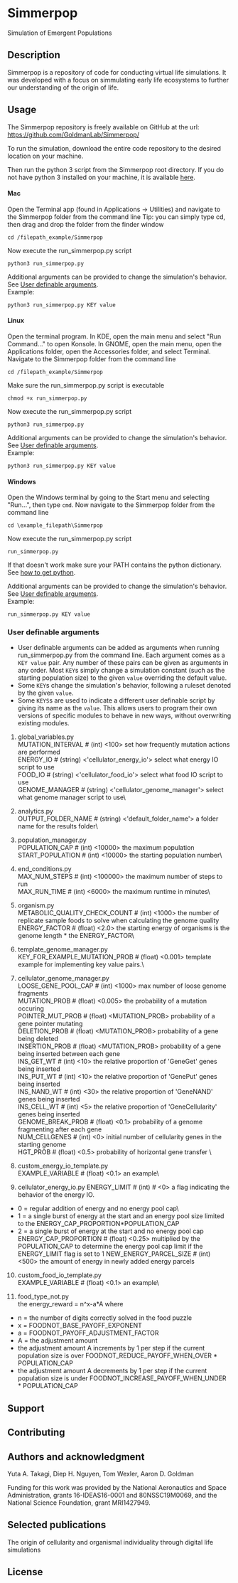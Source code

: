 # Simmerpop
Simulation of Emergent Populations

## Description
Simmerpop is a repository of code for conducting virtual life simulations. It was developed with a focus on simmulating early life ecosystems to further our understanding of the origin of life. 

## Usage
The Simmerpop repository is freely available on GitHub at the url: 
https://github.com/GoldmanLab/Simmerpop/

To run the simulation, download the entire code repository to the desired location on your machine. 

Then run the python 3 script from the Simmerpop root directory. 
If you do not have python 3 installed on your machine, it is available [here](https://www.python.org/downloads/).

#### Mac
Open the Terminal app (found in Applications -> Utilities) and navigate to the Simmerpop folder from the command line
Tip: you can simply type cd, then drag and drop the folder from the finder window
```
cd /filepath_example/Simmerpop
```
Now execute the run_simmerpop.py script
```
python3 run_simmerpop.py
```
Additional arguments can be provided to change the simulation's behavior. See [User definable arguments](#user-definable-arguments).  
Example:
```
python3 run_simmerpop.py KEY value
```

#### Linux
Open the terminal program. In KDE, open the main menu and select "Run Command..." to open Konsole. In GNOME, open the main menu, open the Applications folder, open the Accessories folder, and select Terminal. Navigate to the Simmerpop folder from the command line
```
cd /filepath_example/Simmerpop
```
Make sure the run_simmerpop.py script is executable
```
chmod +x run_simmerpop.py
```
Now execute the run_simmerpop.py script
```
python3 run_simmerpop.py
```
Additional arguments can be provided to change the simulation's behavior. See [User definable arguments](#user-definable-arguments).  
Example:
```
python3 run_simmerpop.py KEY value
```

#### Windows
Open the Windows terminal by going to the Start menu and selecting "Run...", then type ```cmd```. Now navigate to the Simmerpop folder from the command line
```
cd \example_filepath\Simmerpop
```
Now execute the run_simmerpop.py script
```
run_simmerpop.py
```
If that doesn't work make sure your PATH contains the python dictionary. See [how to get python](https://en.wikibooks.org/wiki/Python_Programming/Getting_Python).

Additional arguments can be provided to change the simulation's behavior. See [User definable arguments](#user-definable-arguments).  
Example:
```
run_simmerpop.py KEY value
```

### User definable arguments
* User definable arguments can be added as arguments when running run_simmerpop.py from the command line. Each argument comes as a `KEY value` pair. Any number of these pairs can be given as arguments in any order. 
Most `KEY`s simply change a simulation constant (such as the starting population size) to the given `value` overriding the default value. 
* Some `KEY`s change the simulation's behavior, following a ruleset denoted by the given `value`. 
* Some `KEYS`s are used to indicate a different user definable script by giving its name as the `value`. This allows users to program their own versions of specific modules to behave in new ways, without overwriting existing modules. 

1. global_variables.py\
MUTATION_INTERVAL # (int) <100> set how frequently mutation actions are performed\
ENERGY_IO # (string) <'cellulator_energy_io'> select what energy IO script to use\
FOOD_IO # (string) <'cellulator_food_io'> select what food IO script to use\
GENOME_MANAGER # (string) <'cellulator_genome_manager'> select what genome manager script to use\

2. analytics.py\
OUTPUT_FOLDER_NAME # (string) <'default_folder_name'> a folder name for the results folder\

3. population_manager.py\
POPULATION_CAP # (int) <10000> the maximum population\
START_POPULATION # (int) <10000> the starting population number\

4. end_conditions.py\
MAX_NUM_STEPS # (int) <100000> the maximum number of steps to run\
MAX_RUN_TIME # (int) <6000> the maximum runtime in minutes\

5. organism.py\
METABOLIC_QUALITY_CHECK_COUNT # (int) <1000> the number of replicate sample foods to solve when calculating the genome quality\
ENERGY_FACTOR # (float) <2.0> the starting energy of organisms is the genome length * the ENERGY_FACTOR\

6. template_genome_manager.py\
KEY_FOR_EXAMPLE_MUTATION_PROB # (float) <0.001> template example for implementing key value pairs.\

7. cellulator_genome_manager.py\
LOOSE_GENE_POOL_CAP # (int) <1000> max number of loose genome fragments\
MUTATION_PROB # (float) <0.005> the probability of a mutation occuring \
POINTER_MUT_PROB # (float) <MUTATION_PROB> probability of a gene pointer mutating \
DELETION_PROB # (float) <MUTATION_PROB> probability of a gene being deleted \
INSERTION_PROB # (float) <MUTATION_PROB> probability of a gene being inserted between each gene \
INS_GET_WT # (int) <10> the relative proportion of 'GeneGet' genes being inserted\
INS_PUT_WT # (int) <10> the relative proportion of 'GenePut' genes being inserted\
INS_NAND_WT # (int) <30> the relative proportion of 'GeneNAND' genes being inserted\
INS_CELL_WT # (int) <5> the relative proportion of 'GeneCellularity' genes being inserted\
GENOME_BREAK_PROB # (float) <0.1> probability of a genome fragmenting after each gene\
NUM_CELLGENES # (int) <0> initial number of cellularity genes in the starting genome\
HGT_PROB # (float) <0.5> probability of horizontal gene transfer \

8. custom_energy_io_template.py\
EXAMPLE_VARIABLE # (float) <0.1> an example\

9. cellulator_energy_io.py
ENERGY_LIMIT 	# (int) # <0> a flag indicating the behavior of the energy IO. 
+ 0 = regular addition of energy and no energy pool cap\
+ 1 = a single burst of energy at the start and an energy pool size limited to the ENERGY_CAP_PROPORTION*POPULATION_CAP
+ 2 = a single burst of energy at the start and no energy pool cap \
ENERGY_CAP_PROPORTION # (float) <0.25> multiplied by the POPULATION_CAP to determine the energy pool cap limit if the ENERGY_LIMIT flag is set to 1
NEW_ENERGY_PARCEL_SIZE # (int) <500> the amount of energy in newly added energy parcels 

10. custom_food_io_template.py\
EXAMPLE_VARIABLE # (float) <0.1> an example\

11. food_type_not.py \
the energy_reward = n^x-a*A where 
+ n = the number of digits correctly solved in the food puzzle
+ x = FOODNOT_BASE_PAYOFF_EXPONENT
+ a = FOODNOT_PAYOFF_ADJUSTMENT_FACTOR
+ A = the adjustment amount
+ the adjustment amount A increments by 1 per step if the current population size is over FOODNOT_REDUCE_PAYOFF_WHEN_OVER * POPULATION_CAP
+ the adjustment amount A decrements by 1 per step if the current population size is under FOODNOT_INCREASE_PAYOFF_WHEN_UNDER * POPULATION_CAP



## Support

## Contributing

## Authors and acknowledgment
Yuta A. Takagi, Diep H. Nguyen, Tom Wexler, Aaron D. Goldman

Funding for this work was provided by the National Aeronautics and Space Administration, grants 16-IDEAS16-0001 and 80NSSC19M0069, and the National Science Foundation, grant MRI1427949.

## Selected publications
The origin of cellularity and organismal individuality through digital life simulations 

## License

